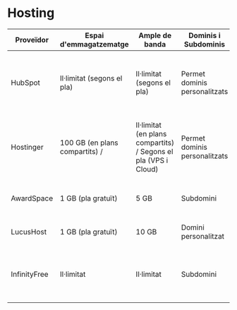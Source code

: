 # Hosting
| Proveïdor  | Espai d'emmagatzematge | Ample de banda  | Dominis i Subdominis | Certificat SSL  | Publicitat | Altres Característiques | Enllaç |
| ------------- | ------------- | ------------- | ------------- | ------------- | ------------- | ------------- | ------------- |
| HubSpot | Il·limitat (segons el pla) | Il·limitat (segons el pla) | Permet dominis personalitzats| Inclòs | No |CRM integrat, automatització de màrqueting, suport per a CMS, eines d'anàlisi i informes | https://www.hubspot.es/ |
| Hostinger | 100 GB (en plans compartits) /  | Il·limitat (en plans compartits) / Segons el pla (VPS i Cloud) | Permet dominis personalitzats | Inclós | No |  	Suport per a WordPress, bases de dades MySQL, instal·lació amb un clic, suport 24/7| https://www.hostinger.es/
| AwardSpace |  	1 GB (pla gratuït) |  	5 GB | Subdomini| Si | No hi ha publicitat externa o forçada | Te suport de suport PHP i MySQL | https://www.awardspace.com/
| LucusHost | 1 GB (pla gratuït) |  	10 GB | Domini personalitzat | Si |Si | 	 	Suport per a WordPress, MySQL, cPanel | https://www.lucushost.com/
| InfinityFree | Il·limitat | Il·limitat | Subdomini| Si | No | Suport per a WordPress, MySQL, instal·lador d'aplicacions automàtic | https://www.infinityfree.com/
